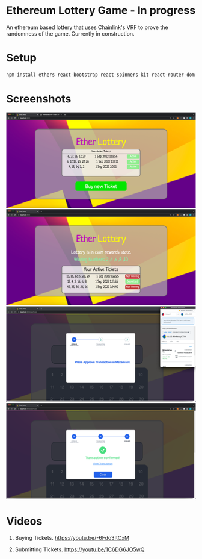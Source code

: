 # Ethereum Lottery Game - In progress

An ethereum based lottery that uses Chainlink's VRF to prove the randomness of the game. Currently in construction.

# Setup
```bash
npm install ethers react-bootstrap react-spinners-kit react-router-dom react-checkmark --legacy-peer-deps
```

# Screenshots
![Screenshot](screenshots/screenshot001.png)
![Screenshot](screenshots/screenshot002.png)
![Screenshot](screenshots/screenshot003.png)
![Screenshot](screenshots/screenshot004.png)

# Videos

1) Buying Tickets.
https://youtu.be/-6Fdo3ItCxM

2) Submitting Tickets.
https://youtu.be/1C6DG6JO5wQ